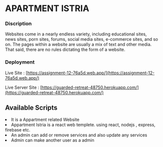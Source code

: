 # APARTMENT ISTRIA




### Discription
Websites come in a nearly endless variety, including educational sites, news sites, porn sites, forums, social media sites, e-commerce sites, and so on. The pages within a website are usually a mix of text and other media. That said, there are no rules dictating the form of a website.

### Deployment

Live Site : [https://assignment-12-76a5d.web.app/](https://assignment-12-76a5d.web.app/)

Live Server Site : [https://guarded-retreat-48750.herokuapp.com/](https://guarded-retreat-48750.herokuapp.com/)


## Available Scripts

<li>It is a Appartment related Website </li>
<li>Appartment Istria is a react web templete.
 using react, nodejs , express, firebase etc.</li>
<li>An admin can add or remove services and 
also update any services </li>
<li>Admin can make another user as a admin</li>


